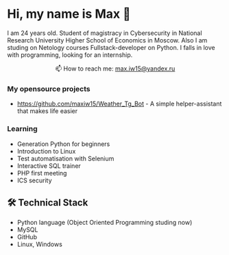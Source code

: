 # Hi, my name is Max 👋
I am 24 years old. Student of magistracy in Cybersecurity in National Research University Higher School of Economics in Moscow. Also I am studing on Netology courses Fullstack-developer on Python. I falls in love with programming, looking for an internship.

<p align='center'>
   📫 How to reach me: <a href='mailto:max.iw15yandex.ru'>max.iw15@yandex.ru</a>
</p>

### My opensource projects

*   https://github.com/maxiw15/Weather_Tg_Bot - A simple helper-assistant that makes life easier

### Learning
*   Generation Python for beginners
*   Introduction to Linux
*   Test automatisation with Selenium
*   Interactive SQL trainer
*   PHP first meeting
*   ICS security

## 🛠 Technical Stack
*   Python language (Object Oriented Programming studing now)
*   MySQL
*   GitHub
*   Linux, Windows




